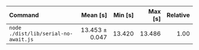 | Command | Mean [s] | Min [s] | Max [s] | Relative |
|:---|---:|---:|---:|---:|
| `node ./dist/lib/serial-no-await.js` | 13.453 ± 0.047 | 13.420 | 13.486 | 1.00 |
